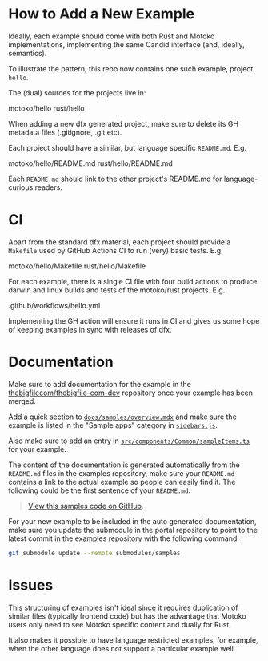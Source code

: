 # How to Add a New Example

Ideally, each example should come with both Rust and Motoko implementations,
implementing the same Candid interface (and, ideally, semantics).

To illustrate the pattern, this repo now contains one such example, project `hello`.

The (dual) sources for the projects live in:

motoko/hello
rust/hello

When adding a new dfx generated project, make sure to delete its GH metadata files (.gitignore, .git etc).

Each project should have a similar, but language specific `README.md`. E.g.

motoko/hello/README.md
rust/hello/README.md

Each `README.md` should link to the other project's README.md for
language-curious readers.

# CI

Apart from the standard dfx material, each project should provide a
`Makefile` used by GitHub Actions CI to run (very) basic tests. E.g.

motoko/hello/Makefile
rust/hello/Makefile

For each example, there is a single CI file with four build actions to
produce darwin and linux builds and tests of the motoko/rust
projects. E.g.

.github/workflows/hello.yml

Implementing the GH action will ensure it runs in CI and gives us some
hope of keeping examples in sync with releases of dfx.

# Documentation

Make sure to add documentation for the example in the [thebigfilecom/thebigfile-com-dev](https://github.com/thebigfilecom/thebigfile-com-dev) repository once your example has been merged.

Add a quick section to [`docs/samples/overview.mdx`](https://github.com/thebigfilecom/thebigfile-com-dev/blob/main/docs/samples/overview.mdx) and make sure the example is listed in the "Sample apps" category in [`sidebars.js`](https://github.com/thebigfilecom/thebigfile-com-dev/blob/main/sidebars.js).

Also make sure to add an entry in [`src/components/Common/sampleItems.ts`](https://github.com/thebigfilecom/thebigfile-com-dev/blob/main/src/components/Common/sampleItems.ts) for your example.

The content of the documentation is generated automatically from the `README.md` files in the examples repository, make sure your `README.md` contains a link to the actual example so people can easily find it. The following could be the first sentence of your `README.md`:

> [View this samples code on GitHub](https://github.com/thebigfilecom/examples/tree/main/rust/token_transfer_from).

For your new example to be included in the auto generated documentation, make sure you update the submodule in the portal repository to point to the latest commit in the examples repository with the following command:

```bash
git submodule update --remote submodules/samples
```

# Issues

This structuring of examples isn't ideal since it requires duplication
of similar files (typically frontend code) but has the advantage that
Motoko users only need to see Motoko specific content and dually for
Rust.

It also makes it possible to have language restricted examples, for
example, when the other language does not support a particular example
well.
